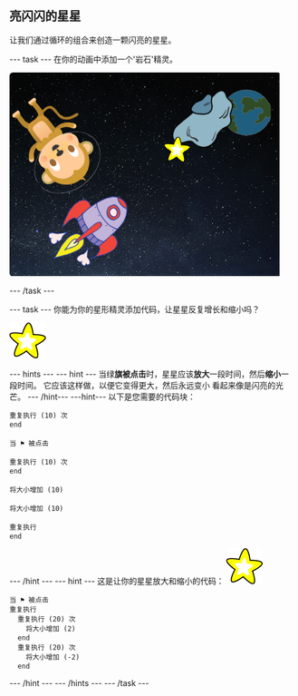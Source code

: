 ## 亮闪闪的星星

让我们通过循环的组合来创造一颗闪亮的星星。

--- task --- 在你的动画中添加一个'岩石'精灵。

![添加星星角色](images/space-star-sprite.png)

--- /task ---

--- task --- 你能为你的星形精灵添加代码，让星星反复增长和缩小吗？

![测试闪亮的星星](images/sprite-star.png)

--- hints ---
 --- hint --- 当绿**旗被点击**时，星星应该**放大**一段时间，然后**缩小**一段时间。 它应该这样做，以便它变得更大，然后永远变小 看起来像是闪亮的光芒。 --- /hint--- ---hint--- 以下是您需要的代码块：

```blocks3
重复执行 (10) 次
end

当 ⚑ 被点击

重复执行 (10) 次
end

将大小增加 (10)

将大小增加 (10)

重复执行
end
```

--- /hint --- --- hint --- 这是让你的星星放大和缩小的代码： ![星星精灵](images/sprite-star.png)

```blocks3
当 ⚑ 被点击
重复执行 
  重复执行 (20) 次 
    将大小增加 (2)
  end
  重复执行 (20) 次 
    将大小增加 (-2)
  end
```

--- /hint --- --- /hints --- --- /task ---